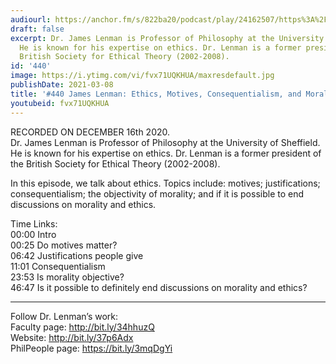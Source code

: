 ```yaml
---
audiourl: https://anchor.fm/s/822ba20/podcast/play/24162507/https%3A%2F%2Fd3ctxlq1ktw2nl.cloudfront.net%2Fstaging%2F2020-11-18%2Ff8f506f7-9dfa-5d13-c70e-b326e3284b15.m4a
draft: false
excerpt: Dr. James Lenman is Professor of Philosophy at the University of Sheffield.
  He is known for his expertise on ethics. Dr. Lenman is a former president of the
  British Society for Ethical Theory (2002-2008).
id: '440'
image: https://i.ytimg.com/vi/fvx71UQKHUA/maxresdefault.jpg
publishDate: 2021-03-08
title: '#440 James Lenman: Ethics, Motives, Consequentialism, and Morality'
youtubeid: fvx71UQKHUA
---
```

<div class="timelinks">

RECORDED ON DECEMBER 16th 2020.  
Dr. James Lenman is Professor of Philosophy at the University of Sheffield. He is known for his expertise on ethics. Dr. Lenman is a former president of the British Society for Ethical Theory (2002-2008).

In this episode, we talk about ethics. Topics include: motives; justifications; consequentialism; the objectivity of morality; and if it is possible to end discussions on morality and ethics.

Time Links:  
<time>00:00</time> Intro  
<time>00:25</time> Do motives matter?  
<time>06:42</time> Justifications people give  
<time>11:01</time> Consequentialism  
<time>23:53</time> Is morality objective?  
<time>46:47</time> Is it possible to definitely end discussions on morality and ethics?

---

Follow Dr. Lenman’s work:  
Faculty page: http://bit.ly/34hhuzQ  
Website: http://bit.ly/37p6Adx  
PhilPeople page: https://bit.ly/3mqDgYi
</div>

